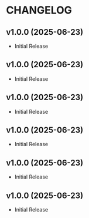 # CHANGELOG

<!-- version list -->

## v1.0.0 (2025-06-23)

- Initial Release

## v1.0.0 (2025-06-23)

- Initial Release

## v1.0.0 (2025-06-23)

- Initial Release

## v1.0.0 (2025-06-23)

- Initial Release

## v1.0.0 (2025-06-23)

- Initial Release

## v1.0.0 (2025-06-23)

- Initial Release
